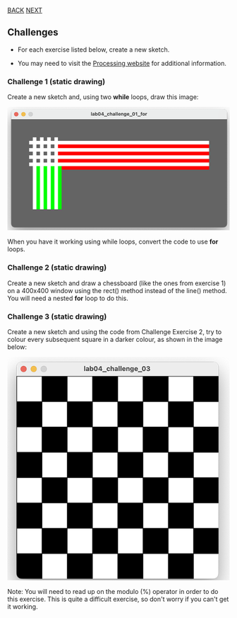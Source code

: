 [BACK](/topics/topic04/lab04/04.html) [NEXT](/topics/topic04/lab04/06.html)

## Challenges

- For each exercise listed below, create a new sketch.

- You may need to visit the [Processing website](https://processing.org/reference/) for additional information.


### Challenge  1 (static drawing)

Create a new sketch and, using two **while** loops, draw this image:

![Image generated using for loops](./img/02.png)

When you have it working using while loops, convert the code to use **for** loops.


### Challenge 2 (static drawing)

Create a new sketch and draw a chessboard (like the ones from exercise 1) on a 400x400 window using the rect() method instead of the line() method.  You will need a nested **for** loop to do this.


### Challenge 3 (static drawing)

Create a new sketch and using the code from Challenge Exercise 2, try to colour every subsequent square in a darker colour, as shown in the image below:

![Chess Board with checkered pattern](./img/03.png)

Note:  You will need to read up on the modulo (%) operator in order to do this exercise.  This is quite a difficult exercise, so don't worry if you can't get it working.

